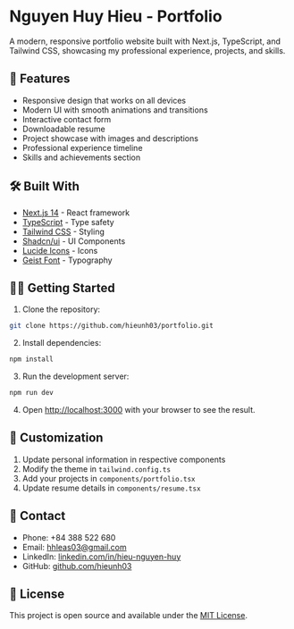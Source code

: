 # Nguyen Huy Hieu - Portfolio

A modern, responsive portfolio website built with Next.js, TypeScript, and Tailwind CSS, showcasing my professional experience, projects, and skills.

## 🚀 Features

- Responsive design that works on all devices
- Modern UI with smooth animations and transitions
- Interactive contact form
- Downloadable resume
- Project showcase with images and descriptions
- Professional experience timeline
- Skills and achievements section

## 🛠️ Built With

- [Next.js 14](https://nextjs.org/) - React framework
- [TypeScript](https://www.typescriptlang.org/) - Type safety
- [Tailwind CSS](https://tailwindcss.com/) - Styling
- [Shadcn/ui](https://ui.shadcn.com/) - UI Components
- [Lucide Icons](https://lucide.dev/) - Icons
- [Geist Font](https://vercel.com/font) - Typography

## 🏃‍♂️ Getting Started

1. Clone the repository:

```bash
git clone https://github.com/hieunh03/portfolio.git
```

2. Install dependencies:
```bash
npm install
```

3. Run the development server:
```bash
npm run dev
```

4. Open [http://localhost:3000](http://localhost:3000) with your browser to see the result.

## 🎨 Customization

1. Update personal information in respective components
2. Modify the theme in `tailwind.config.ts`
3. Add your projects in `components/portfolio.tsx`
4. Update resume details in `components/resume.tsx`

## 📱 Contact

- Phone: +84 388 522 680
- Email: hhleas03@gmail.com
- LinkedIn: [linkedin.com/in/hieu-nguyen-huy](https://linkedin.com/in/hieu-nguyen-huy)
- GitHub: [github.com/hieunh03](https://github.com/hieunh03)

## 📄 License

This project is open source and available under the [MIT License](LICENSE).